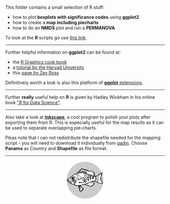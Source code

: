 This folder contains a small selection of R stuff:

-   how to plot **boxplots with significance codes**
    using **ggplot2**
-   how to create a **map including piecharts**
-   how to do an **NMDS** plot and run a
    **PERMANOVA**

To look at the **R** scripts go use [this link](https://k-hench.github.io/Three_seas_fishes-class_2019/index.html).

------------------------------------------------------------------------

Further helpful information on **ggplot2** can be found at:

-   the [R Graphics cook book](http://www.cookbook-r.com/Graphs/)
-   a [tutorial by the Harvad
    University](http://tutorials.iq.harvard.edu/R/Rgraphics/Rgraphics.html#introduction)
-   this [page by Zev
    Ross](http://zevross.com/blog/2014/08/04/beautiful-plotting-in-r-a-ggplot2-cheatsheet-3/)

Definitively worth a look is also this platform of [**ggplot**
extensions](http://www.ggplot2-exts.org/).

------------------------------------------------------------------------

Further **really** useful help on **R** is given by Hadley Wickham in his online book ["R for Data Science"](https://r4ds.had.co.nz/introduction.html).

------------------------------------------------------------------------
Also take a look at [**Inkscape**](https://inkscape.org/en/), a cool program to polish your plots after exporting them from R.
This is especially useful for the map results as it can be used to separate overlapping pie-charts.

Pleas note that I can not redistribute the shapefile needed for the mapping script - you will need to download it individually from [gadm](http://www.gadm.org/country). Choose **Panama** as Country and **Shapefile** as file format.

------------------------------------------------------------------------
<p align="center">
<img width=25%, src="./logo.svg">
</p>
